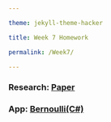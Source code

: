```yaml
---

theme: jekyll-theme-hacker

title: Week 7 Homework

permalink: /Week7/

---
```


### Research: [Paper](https://videars.github.io/Week7/research)

### App: [Bernoulli(C\#)](https://github.com/Videars/videars.github.io/tree/main/Week7/Bernoulli)
